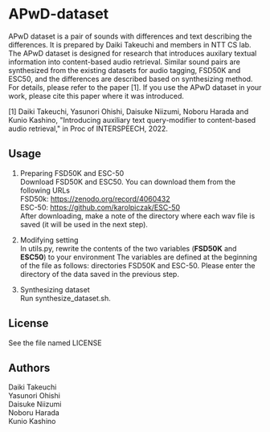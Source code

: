 # APwD-dataset
APwD dataset is a pair of sounds with differences and text describing the differences. 
It is prepared by Daiki Takeuchi and members in NTT CS lab.
The APwD dataset is designed for research that introduces auxilary textual information into content-based audio retrieval.
Similar sound pairs are synthesized from the existing datasets for audio tagging, FSD50K and ESC50, and the differences are described based on synthesizing method.
For details, please refer to the paper [1].
If you use the APwD dataset in your work, please cite this paper where it was introduced.


[1] Daiki Takeuchi, Yasunori Ohishi, Daisuke Niizumi, Noboru Harada and Kunio Kashino, "Introducing auxiliary text query-modifier to content-based audio retrieval," in Proc of INTERSPEECH, 2022.

<!-- ```
@inproceedings{niizumi2022composing,
    title       = {Introducing auxiliary text query-modifier to content-based audio retrieval},
    author      = {Daiki Takeuchi and Yasunori Ohishi and Daisuke Niizumi and Noboru Harada and Kunio Kashino},
    booktitle   = {2022 INTERSPEECH},
    year        = {2022},
}
``` -->
<!-- Paper URL: https://arxiv.org/hogehogefugafufa -->

## Usage
1. Preparing FSD50K and ESC-50 <br>
Download FSD50K and ESC50. You can download them from the following URLs<br>
FSD50k: https://zenodo.org/record/4060432 <br>
ESC-50: https://github.com/karolpiczak/ESC-50 <br>
After downloading, make a note of the directory where each wav file is saved (it will be used in the next step).

1. Modifying setting <br>
In utils.py, rewrite the contents of the two variables (**FSD50K** and **ESC50**) to your environment
The variables are defined at the beginning of the file as follows: directories FSD50K and ESC-50.
Please enter the directory of the data saved in the previous step.

1. Synthesizing dataset <br>
Run synthesize_dataset.sh.

## License
See the file named LICENSE

## Authors
Daiki Takeuchi <br>
Yasunori Ohishi <br>
Daisuke Niizumi <br>
Noboru Harada <br>
Kunio Kashino <br>
